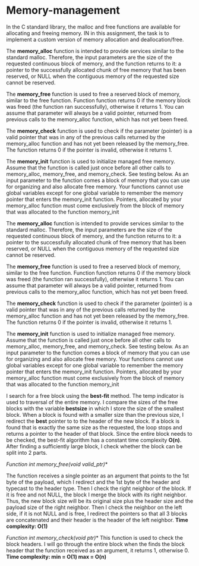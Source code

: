 # Memory-management

In the C standard library, the malloc and free functions are available for allocating and freeing memory. IN
in this assignment, the task is to implement a custom version of memory allocation and deallocation/free.

The **memory_alloc** function is intended to provide services similar to the standard malloc. Therefore, the input parameters are the size of the requested continuous block of memory, and the function returns to it: a pointer to the successfully allocated chunk of free memory that has been reserved, or NULL when the contiguous memory of the requested size cannot be reserved.

The **memory_free** function is used to free a reserved block of memory, similar to the free function. Function function returns 0 if the memory block was freed (the function ran successfully), otherwise it returns 1. You can assume that
parameter will always be a valid pointer, returned from previous calls to the memory_alloc function, which has not yet been freed.

The **memory_check** function is used to check if the parameter (pointer) is a valid pointer that was in any of the previous calls returned by the memory_alloc function and has not yet been released by the
memory_free. The function returns 0 if the pointer is invalid, otherwise it returns 1.

The **memory_init** function is used to initialize managed free memory. Assume that the function is called just once before all other calls to memory_alloc, memory_free, and memory_check. See testing below. As an input parameter to the function comes a block of memory that you can use for organizing and also allocate free memory. Your functions cannot use global variables except for one global variable to remember the memory pointer that enters the memory_init function. Pointers, allocated by your memory_alloc function must come exclusively from the block of memory that was allocated to the function
memory_init

The **memory_alloc** function is intended to provide services similar to the standard malloc. Therefore, the input parameters are the size of the requested continuous block of memory, and the function returns to it: a pointer to the successfully allocated chunk of free memory that has been reserved, or NULL when the contiguous memory of the requested size cannot be reserved.

The **memory_free** function is used to free a reserved block of memory, similar to the free function. Function function returns 0 if the memory block was freed (the function ran successfully), otherwise it returns 1. You can assume that
parameter will always be a valid pointer, returned from previous calls to the memory_alloc function, which has not yet been freed.

The **memory_check** function is used to check if the parameter (pointer) is a valid pointer that was in any of the previous calls returned by the memory_alloc function and has not yet been released by the
memory_free. The function returns 0 if the pointer is invalid, otherwise it returns 1.

The **memory_init** function is used to initialize managed free memory. Assume that the function is called just once before all other calls to memory_alloc, memory_free, and memory_check. See testing below. As an input parameter to the function comes a block of memory that you can use for organizing and also allocate free memory. Your functions cannot use global variables except for one global variable to remember the memory pointer that enters the memory_init function. Pointers, allocated by your memory_alloc function must come exclusively from the block of memory that was allocated to the function
memory_init

I search for a free block using the **best-fit** method. The temp indicator is used to traversal of the entire memory. I compare the sizes of the free blocks with the variable **bestsize** in which I store the size of the smallest block. When a block is found with a smaller size than the previous size, I redirect the **best** pointer to to the header of the new block. If a block is found that is exactly the same size as the requested, the loop stops and returns a pointer to the header of that block. Since the entire block needs to be checked, the best-fit algorithm has a constant time complexity **O(n)**. After finding a sufficiently large block, I check whether the block can be split into 2 parts.

**Function int memory_free(void* valid_ptr)**

The function receives a single pointer as an argument that points to the 1st byte of the payload, which I redirect and the 1st byte of the header and typecast to the header type. Then I check the right neighbor of the block. If it is free and not NULL, the block I merge the block with its right neighbor. Thus, the new block size will be its original size plus the header size and the payload size of the right neighbor. Then I check the neighbor on the left side, if it is not NULL and is free, I redirect the pointers so that all 3 blocks are concatenated and their header is the header of the left neighbor.
**Time complexity: O(1)**

**Function int memory_check(void* ptr)**
This function is used to check the block headers. I will go through the entire block when the finds the block header that the function received as an argument, it returns 1, otherwise 0.
**Time complexity: min = O(1) max = O(n)**
